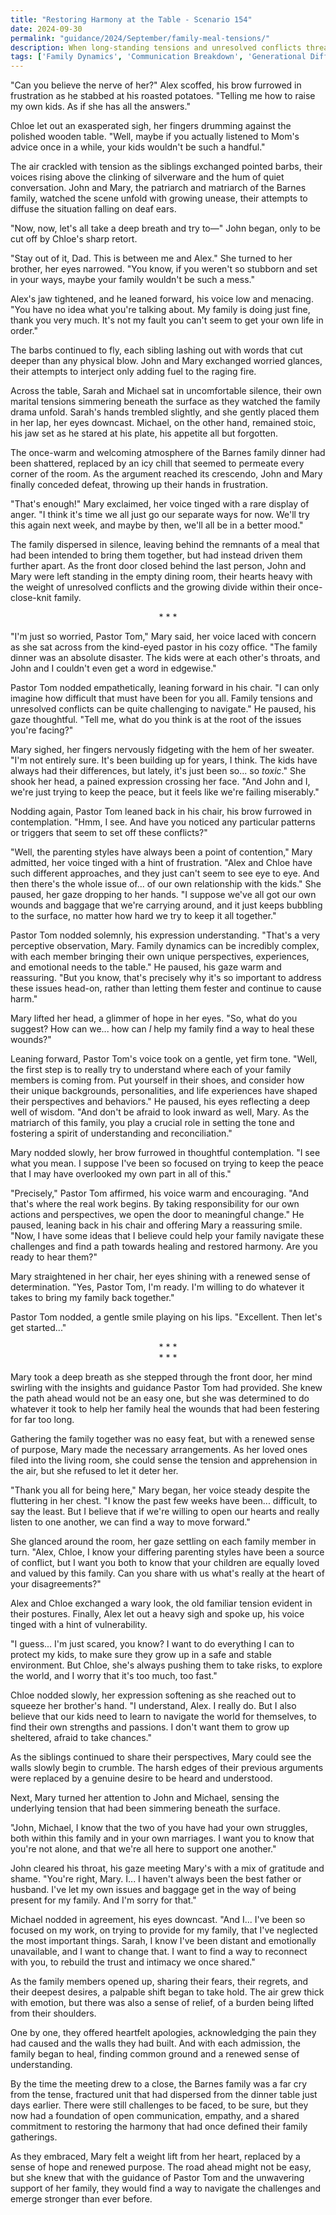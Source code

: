 ```yaml
---
title: "Restoring Harmony at the Table - Scenario 154"
date: 2024-09-30
permalink: "guidance/2024/September/family-meal-tensions/"
description: When long-standing tensions and unresolved conflicts threaten to disrupt the weekly family dinner, a couple seeks guidance from Pastor Tom Rhodes to help them navigate the emotional and relational challenges and find a path towards healing and restored harmony.
tags: ['Family Dynamics', 'Communication Breakdown', 'Generational Differences', 'Forgiveness and Reconciliation', 'Pastoral Guidance']
---
```

"Can you believe the nerve of her?" Alex scoffed, his brow furrowed in frustration as he stabbed at his roasted potatoes. "Telling me how to raise my own kids. As if she has all the answers."

Chloe let out an exasperated sigh, her fingers drumming against the polished wooden table. "Well, maybe if you actually listened to Mom's advice once in a while, your kids wouldn't be such a handful."

The air crackled with tension as the siblings exchanged pointed barbs, their voices rising above the clinking of silverware and the hum of quiet conversation. John and Mary, the patriarch and matriarch of the Barnes family, watched the scene unfold with growing unease, their attempts to diffuse the situation falling on deaf ears.

"Now, now, let's all take a deep breath and try to—" John began, only to be cut off by Chloe's sharp retort.

"Stay out of it, Dad. This is between me and Alex." She turned to her brother, her eyes narrowed. "You know, if you weren't so stubborn and set in your ways, maybe your family wouldn't be such a mess."

Alex's jaw tightened, and he leaned forward, his voice low and menacing. "You have no idea what you're talking about. My family is doing just fine, thank you very much. It's not my fault you can't seem to get your own life in order."

The barbs continued to fly, each sibling lashing out with words that cut deeper than any physical blow. John and Mary exchanged worried glances, their attempts to interject only adding fuel to the raging fire.

Across the table, Sarah and Michael sat in uncomfortable silence, their own marital tensions simmering beneath the surface as they watched the family drama unfold. Sarah's hands trembled slightly, and she gently placed them in her lap, her eyes downcast. Michael, on the other hand, remained stoic, his jaw set as he stared at his plate, his appetite all but forgotten.

The once-warm and welcoming atmosphere of the Barnes family dinner had been shattered, replaced by an icy chill that seemed to permeate every corner of the room. As the argument reached its crescendo, John and Mary finally conceded defeat, throwing up their hands in frustration.

"That's enough!" Mary exclaimed, her voice tinged with a rare display of anger. "I think it's time we all just go our separate ways for now. We'll try this again next week, and maybe by then, we'll all be in a better mood."

The family dispersed in silence, leaving behind the remnants of a meal that had been intended to bring them together, but had instead driven them further apart. As the front door closed behind the last person, John and Mary were left standing in the empty dining room, their hearts heavy with the weight of unresolved conflicts and the growing divide within their once-close-knit family.

<center>* * *</center>

"I'm just so worried, Pastor Tom," Mary said, her voice laced with concern as she sat across from the kind-eyed pastor in his cozy office. "The family dinner was an absolute disaster. The kids were at each other's throats, and John and I couldn't even get a word in edgewise."

Pastor Tom nodded empathetically, leaning forward in his chair. "I can only imagine how difficult that must have been for you all. Family tensions and unresolved conflicts can be quite challenging to navigate." He paused, his gaze thoughtful. "Tell me, what do you think is at the root of the issues you're facing?"

Mary sighed, her fingers nervously fidgeting with the hem of her sweater. "I'm not entirely sure. It's been building up for years, I think. The kids have always had their differences, but lately, it's just been so... so _toxic_." She shook her head, a pained expression crossing her face. "And John and I, we're just trying to keep the peace, but it feels like we're failing miserably."

Nodding again, Pastor Tom leaned back in his chair, his brow furrowed in contemplation. "Hmm, I see. And have you noticed any particular patterns or triggers that seem to set off these conflicts?"

"Well, the parenting styles have always been a point of contention," Mary admitted, her voice tinged with a hint of frustration. "Alex and Chloe have such different approaches, and they just can't seem to see eye to eye. And then there's the whole issue of... of our own relationship with the kids." She paused, her gaze dropping to her hands. "I suppose we've all got our own wounds and baggage that we're carrying around, and it just keeps bubbling to the surface, no matter how hard we try to keep it all together."

Pastor Tom nodded solemnly, his expression understanding. "That's a very perceptive observation, Mary. Family dynamics can be incredibly complex, with each member bringing their own unique perspectives, experiences, and emotional needs to the table." He paused, his gaze warm and reassuring. "But you know, that's precisely why it's so important to address these issues head-on, rather than letting them fester and continue to cause harm."

Mary lifted her head, a glimmer of hope in her eyes. "So, what do you suggest? How can we... how can _I_ help my family find a way to heal these wounds?"

Leaning forward, Pastor Tom's voice took on a gentle, yet firm tone. "Well, the first step is to really try to understand where each of your family members is coming from. Put yourself in their shoes, and consider how their unique backgrounds, personalities, and life experiences have shaped their perspectives and behaviors." He paused, his eyes reflecting a deep well of wisdom. "And don't be afraid to look inward as well, Mary. As the matriarch of this family, you play a crucial role in setting the tone and fostering a spirit of understanding and reconciliation."

Mary nodded slowly, her brow furrowed in thoughtful contemplation. "I see what you mean. I suppose I've been so focused on trying to keep the peace that I may have overlooked my own part in all of this."

"Precisely," Pastor Tom affirmed, his voice warm and encouraging. "And that's where the real work begins. By taking responsibility for our own actions and perspectives, we open the door to meaningful change." He paused, leaning back in his chair and offering Mary a reassuring smile. "Now, I have some ideas that I believe could help your family navigate these challenges and find a path towards healing and restored harmony. Are you ready to hear them?"

Mary straightened in her chair, her eyes shining with a renewed sense of determination. "Yes, Pastor Tom, I'm ready. I'm willing to do whatever it takes to bring my family back together."

Pastor Tom nodded, a gentle smile playing on his lips. "Excellent. Then let's get started..."

<center>* * *</center>

<center>* * *</center>

Mary took a deep breath as she stepped through the front door, her mind swirling with the insights and guidance Pastor Tom had provided. She knew the path ahead would not be an easy one, but she was determined to do whatever it took to help her family heal the wounds that had been festering for far too long.

Gathering the family together was no easy feat, but with a renewed sense of purpose, Mary made the necessary arrangements. As her loved ones filed into the living room, she could sense the tension and apprehension in the air, but she refused to let it deter her.

"Thank you all for being here," Mary began, her voice steady despite the fluttering in her chest. "I know the past few weeks have been... difficult, to say the least. But I believe that if we're willing to open our hearts and really listen to one another, we can find a way to move forward."

She glanced around the room, her gaze settling on each family member in turn. "Alex, Chloe, I know your differing parenting styles have been a source of conflict, but I want you both to know that your children are equally loved and valued by this family. Can you share with us what's really at the heart of your disagreements?"

Alex and Chloe exchanged a wary look, the old familiar tension evident in their postures. Finally, Alex let out a heavy sigh and spoke up, his voice tinged with a hint of vulnerability.

"I guess... I'm just scared, you know? I want to do everything I can to protect my kids, to make sure they grow up in a safe and stable environment. But Chloe, she's always pushing them to take risks, to explore the world, and I worry that it's too much, too fast."

Chloe nodded slowly, her expression softening as she reached out to squeeze her brother's hand. "I understand, Alex. I really do. But I also believe that our kids need to learn to navigate the world for themselves, to find their own strengths and passions. I don't want them to grow up sheltered, afraid to take chances."

As the siblings continued to share their perspectives, Mary could see the walls slowly begin to crumble. The harsh edges of their previous arguments were replaced by a genuine desire to be heard and understood.

Next, Mary turned her attention to John and Michael, sensing the underlying tension that had been simmering beneath the surface.

"John, Michael, I know that the two of you have had your own struggles, both within this family and in your own marriages. I want you to know that you're not alone, and that we're all here to support one another."

John cleared his throat, his gaze meeting Mary's with a mix of gratitude and shame. "You're right, Mary. I... I haven't always been the best father or husband. I've let my own issues and baggage get in the way of being present for my family. And I'm sorry for that."

Michael nodded in agreement, his eyes downcast. "And I... I've been so focused on my work, on trying to provide for my family, that I've neglected the most important things. Sarah, I know I've been distant and emotionally unavailable, and I want to change that. I want to find a way to reconnect with you, to rebuild the trust and intimacy we once shared."

As the family members opened up, sharing their fears, their regrets, and their deepest desires, a palpable shift began to take hold. The air grew thick with emotion, but there was also a sense of relief, of a burden being lifted from their shoulders.

One by one, they offered heartfelt apologies, acknowledging the pain they had caused and the walls they had built. And with each admission, the family began to heal, finding common ground and a renewed sense of understanding.

By the time the meeting drew to a close, the Barnes family was a far cry from the tense, fractured unit that had dispersed from the dinner table just days earlier. There were still challenges to be faced, to be sure, but they now had a foundation of open communication, empathy, and a shared commitment to restoring the harmony that had once defined their family gatherings.

As they embraced, Mary felt a weight lift from her heart, replaced by a sense of hope and renewed purpose. The road ahead might not be easy, but she knew that with the guidance of Pastor Tom and the unwavering support of her family, they would find a way to navigate the challenges and emerge stronger than ever before.

